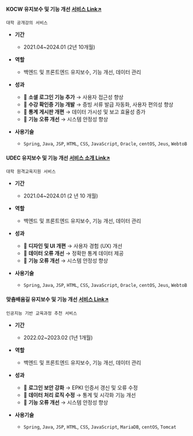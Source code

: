 #### KOCW 유지보수 및 기능 개선 [서비스 Link↗](https://www.kocw.net/)
`대학 공개강의 서비스`
  
- **기간**
  - 2021.04~2024.01 (2년 10개월) 

- **역할**
  - 백엔드 및 프론트엔드 유지보수, 기능 개선, 데이터 관리

- **성과**
  - :small_blue_diamond: **소셜 로그인 기능 추가** → 사용자 접근성 향상
  - :small_blue_diamond: **수강 확인증 기능 개발** → 증빙 서류 발급 자동화, 사용자 편의성 향상
  - :small_blue_diamond: **통계 게시판 개편** → 데이터 가시성 및 보고 효율성 증가
  - :small_blue_diamond: **기능 오류 개선** → 시스템 안정성 향상

- **사용기술**
  - `Spring`, `Java`, `JSP`, `HTML`, `CSS`, `JavaScript`, `Oracle`, `centOS`, `Jeus`, `WebtoB`
 

#### UDEC 유지보수 및 기능 개선 [서비스 소개 Link↗](http://kocw-n.xcache.kinxcdn.com/etc/resource/1.%20%ED%86%B5%ED%95%A9%20%EB%88%84%EB%A6%AC%EC%A7%91(%ED%99%88%ED%8E%98%EC%9D%B4%EC%A7%80)%20%EC%9D%B4%EC%9A%A9%20%EA%B0%80%EC%9D%B4%EB%93%9C_%EC%88%98%EC%A0%95.pdf)
`대학 원격교육지원 서비스`
  
- **기간**
  - 2021.04~2024.01 (2 년 10 개월) 

- **역할**
  - 백엔드 및 프론트엔드 유지보수, 기능 개선, 데이터 관리

- **성과**
  - :small_blue_diamond: **디자인 및 UI 개편** → 사용자 경험 (UX) 개선  
  - :small_blue_diamond: **데이터 오류 개선** → 정확한 통계 데이터 제공
  - :small_blue_diamond: **기능 오류 개선** → 시스템 안정성 향상

- **사용기술**
    - `Spring`, `Java`, `JSP`, `HTML`, `CSS`, `JavaScript`, `Oracle`, `centOS`, `Jeus`, `WebtoB`
 

#### 맞춤배움길 유지보수 및 기능 개선 [서비스 Link↗](https://cures.kr/)
`인공지능 기반 교육과정 추천 서비스`
  
- **기간**
  - 2022.02~2023.02 (1년 1개월) 

- **역할**
  - 백엔드 및 프론트엔드 유지보수, 기능 개선, 데이터 관리

- **성과**
  - :small_blue_diamond: **로그인 보안 강화** → EPKI 인증서 갱신 및 오류 수정
  - :small_blue_diamond: **데이터 처리 로직 수정** → 통계 및 시각화 기능 개선
  - :small_blue_diamond: **기능 오류 개선** → 시스템 안정성 향상

- **사용기술**
  - `Spring`, `Java`, `JSP`, `HTML`, `CSS`, `JavaScript`, `MariaDB`, `centOS`, `Tomcat`
